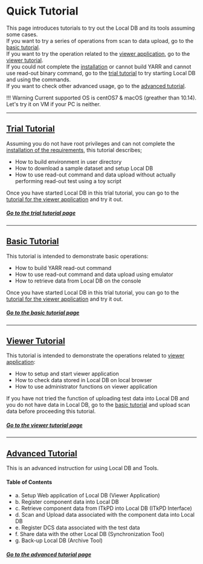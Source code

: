 # Quick Tutorial

This page introduces tutorials to try out the Local DB and its tools assuming some cases.<br>
If you want to try a series of operations from scan to data upload, go to the [basic tutorial](#basic-tutorial).<br>
If you want to try the operation related to the [viewer application](viewer.md), go to the [viewer tutorial](#viewer-tutorial).<br>
If you could not complete the [installation](installation.md) or cannot build YARR and cannot use read-out binary command, go to the [trial tutorial](#trial-tutorial) to try starting Local DB and using the commands.<br>
If you want to check other advanced usage, go to the [advanced tutorial](#advanced-tutorial).

!!! Warning
    Current supported OS is centOS7 & macOS (greather than 10.14).<br>
    Let's try it on VM if your PC is neither.

---

## [Trial Tutorial](tutorial/trial.md)

Assuming you do not have root privileges and can not complete the [installation of the requirements](installation.md), this tutorial describes;

- How to build environment in user directory
- How to download a sample dataset and setup Local DB
- How to use read-out command and data upload without actually performing read-out test using a toy script

Once you have started Local DB in this trial tutorial, you can go to the [tutorial for the viewer application](tutorial/viewer.md) and try it out.

##### [Go to the trial tutorial page](tutorial/trial.md)

---

## [Basic Tutorial](tutorial/basic.md)

This tutorial is intended to demonstrate basic operations:

- How to build YARR read-out command
- How to use read-out command and data upload using emulator
- How to retrieve data from Local DB on the console

Once you have started Local DB in this trial tutorial, you can go to the [tutorial for the viewer application](tutorial/viewer.md) and try it out.

##### [Go to the basic tutorial page](tutorial/basic.md)

---

## [Viewer Tutorial](tutorial/viewer.md)

This tutorial is intended to demonstrate the operations related to [viewer application](viewer.md):

- How to setup and start viewer application
- How to check data stored in Local DB on local browser
- How to use administrator functions on viewer application

If you have not tried the function of uploading test data into Local DB and you do not have data in Local DB, go to the [basic tutorial](tutorial/basic.md) and upload scan data before proceeding this tutorial.

##### [Go to the viewer tutorial page](tutorial/viewer.md)

---

## [Advanced Tutorial](tutorial/advanced.md)

This is an advanced instruction for using Local DB and Tools.<br>

#### Table of Contents

- a. Setup Web application of Local DB (Viewer Application)
- b. Register component data into Local DB
- c. Retrieve component data from ITkPD into Local DB (ITkPD Interface)
- d. Scan and Upload data associated with the component data into Local DB
- e. Register DCS data associated with the test data
- f. Share data with the other Local DB (Synchronization Tool)
- g. Back-up Local DB (Archive Tool)

##### [Go to the advanced tutorial page](tutorial/advanced.md)
